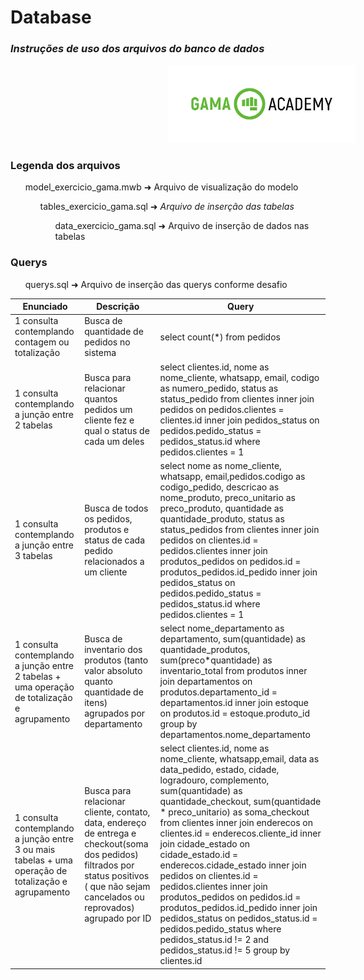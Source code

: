 # Database 
 ### _Instruções de uso dos arquivos do banco de dados_

<img src='https://raw.githubusercontent.com/DanielObara/Gama-Academy-Challenge01/master/.github/logo.png' width='300' style='margin-left:50%'>


<h3>Legenda dos arquivos</h3>
<p>
<ul>model_exercicio_gama.mwb &#10140; Arquivo de visualização do modelo

<ul>tables_exercicio_gama.sql &#10140; <i>Arquivo de inserção das tabelas</i>
<ul>data_exercicio_gama.sql &#10140; Arquivo de inserção de dados nas tabelas
</ul></ul></ul></p>

<h3> Querys </h3>

<ul>
querys.sql &#10140; Arquivo de inserção das querys conforme desafio
</ul>


| Enunciado | Descrição | Query |
|-|-|-|
| 1 consulta contemplando contagem ou totalização | Busca de quantidade de pedidos no sistema | select count(*) from pedidos |
| 1 consulta contemplando a junção entre 2 tabelas | Busca para relacionar quantos pedidos um cliente fez e qual o status de cada um deles | select clientes.id, nome as nome_cliente, whatsapp, email, codigo as numero_pedido, status as status_pedido from clientes inner join pedidos on pedidos.clientes = clientes.id inner join pedidos_status on pedidos.pedido_status = pedidos_status.id where pedidos.clientes = 1 |
| 1 consulta contemplando a junção entre 3 tabelas | Busca de todos os pedidos, produtos e status de cada pedido relacionados a um cliente | select nome as nome_cliente, whatsapp, email,pedidos.codigo as codigo_pedido, descricao as nome_produto, preco_unitario as preco_produto, quantidade as quantidade_produto, status as status_pedidos from clientes inner join pedidos on clientes.id = pedidos.clientes inner join produtos_pedidos on pedidos.id = produtos_pedidos.id_pedido inner join pedidos_status on pedidos.pedido_status = pedidos_status.id where pedidos.clientes = 1 |
| 1 consulta contemplando a junção entre 2 tabelas + uma operação de totalização e agrupamento | Busca de inventario dos produtos (tanto valor absoluto quanto quantidade de itens) agrupados por departamento | select nome_departamento as departamento, sum(quantidade) as quantidade_produtos, sum(preco*quantidade) as inventario_total from produtos inner join departamentos on produtos.departamento_id = departamentos.id inner join estoque on produtos.id = estoque.produto_id group by departamentos.nome_departamento |
| 1 consulta contemplando a junção entre 3 ou mais tabelas + uma operação de totalização e agrupamento | Busca para relacionar cliente, contato, data, endereço de entrega e checkout(soma dos pedidos) filtrados por status positivos ( que não sejam cancelados ou reprovados) agrupado por ID | select clientes.id, nome as nome_cliente, whatsapp,email, data as data_pedido, estado, cidade, logradouro, complemento, sum(quantidade) as quantidade_checkout, sum(quantidade * preco_unitario) as soma_checkout from clientes inner join enderecos on clientes.id = enderecos.cliente_id inner join cidade_estado on cidade_estado.id = enderecos.cidade_estado inner join pedidos on clientes.id = pedidos.clientes inner join produtos_pedidos on pedidos.id = produtos_pedidos.id_pedido inner join pedidos_status on pedidos_status.id = pedidos.pedido_status where pedidos_status.id != 2 and pedidos_status.id != 5 group by clientes.id |
